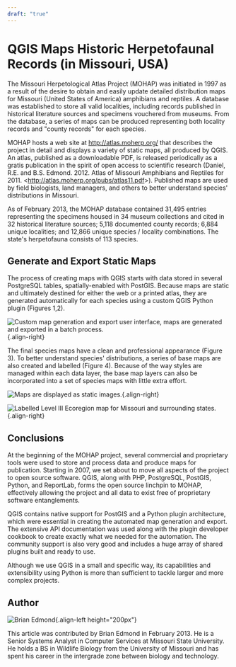 ```yaml
---
draft: "true"
---
```


# QGIS Maps Historic Herpetofaunal Records (in Missouri, USA)

The Missouri Herpetological Atlas Project (MOHAP) was initiated in 1997
as a result of the desire to obtain and easily update detailed
distribution maps for Missouri (United States of America) amphibians and
reptiles. A database was established to store all valid localities,
including records published in historical literature sources and
specimens vouchered from museums. From the database, a series of maps
can be produced representing both locality records and \"county
records\" for each species.

MOHAP hosts a web site at <http://atlas.moherp.org/> that describes the
project in detail and displays a variety of static maps, all produced by
QGIS. An atlas, published as a downloadable PDF, is released
periodically as a gratis publication in the spirit of open access to
scientific research (Daniel, R.E. and B.S. Edmond. 2012. Atlas of
Missouri Amphibians and Reptiles for 2011.
\<<http://atlas.moherp.org/pubs/atlas11.pdf>\>). Published maps are used
by field biologists, land managers, and others to better understand
species\' distributions in Missouri.

As of February 2013, the MOHAP database contained 31,495 entries
representing the specimens housed in 34 museum collections and cited in
32 historical literature sources; 5,118 documented county records; 6,884
unique localities; and 12,866 unique species / locality combinations.
The state\'s herpetofauna consists of 113 species.

## Generate and Export Static Maps

The process of creating maps with QGIS starts with data stored in
several PostgreSQL tables, spatially-enabled with PostGIS. Because maps
are static and ultimately destined for either the web or a printed
atlas, they are generated automatically for each species using a custom
QGIS Python plugin (Figures 1,2).

![Custom map generation and export user interface, maps are generated
and exported in a batch
process.](./images/usa_missouri1.png){.align-right}

The final species maps have a clean and professional appearance (Figure
3). To better understand species\' distributions, a series of base maps
are also created and labelled (Figure 4). Because of the way styles are
managed within each data layer, the base map layers can also be
incorporated into a set of species maps with little extra effort.

![Maps are displayed as static
images.](./images/usa_missouri2.png){.align-right}

![Labelled Level III Ecoregion map for Missouri and surrounding
states.](./images/usa_missouri3.png){.align-right}

## Conclusions

At the beginning of the MOHAP project, several commercial and
proprietary tools were used to store and process data and produce maps
for publication. Starting in 2007, we set about to move all aspects of
the project to open source software. QGIS, along with PHP, PostgreSQL,
PostGIS, Python, and ReportLab, forms the open source linchpin to MOHAP,
effectively allowing the project and all data to exist free of
proprietary software entanglements.

QGIS contains native support for PostGIS and a Python plugin
architecture, which were essential in creating the automated map
generation and export. The extensive API documentation was used along
with the plugin developer cookbook to create exactly what we needed for
the automation. The community support is also very good and includes a
huge array of shared plugins built and ready to use.

Although we use QGIS in a small and specific way, its capabilities and
extensibility using Python is more than sufficient to tackle larger and
more complex projects.

## Author

![Brian Edmond](./images/usa_missouriaut.jpg){.align-left
height="200px"}

This article was contributed by Brian Edmond in February 2013. He is a
Senior Systems Analyst in Computer Services at Missouri State
University. He holds a BS in Wildlife Biology from the University of
Missouri and has spent his career in the intergrade zone between biology
and technology.
